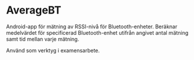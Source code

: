 # AverageBT

Android-app för mätning av RSSI-nivå för Bluetooth-enheter. Beräknar medelvärdet för specificerad Bluetooth-enhet utifrån
angivet antal mätning samt tid mellan varje mätning.

Använd som verktyg i examensarbete.
